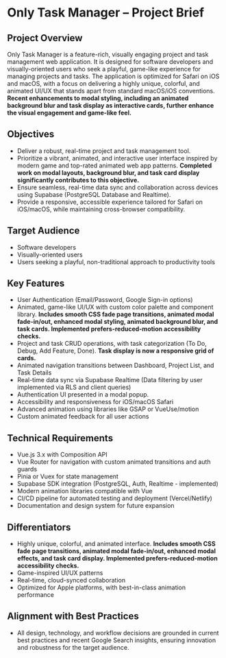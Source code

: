 # Only Task Manager – Project Brief

## Project Overview

Only Task Manager is a feature-rich, visually engaging project and task management web application. It is designed for software developers and visually-oriented users who seek a playful, game-like experience for managing projects and tasks. The application is optimized for Safari on iOS and macOS, with a focus on delivering a highly unique, colorful, and animated UI/UX that stands apart from standard macOS/iOS conventions. **Recent enhancements to modal styling, including an animated background blur and task display as interactive cards, further enhance the visual engagement and game-like feel.**

## Objectives

- Deliver a robust, real-time project and task management tool.
- Prioritize a vibrant, animated, and interactive user interface inspired by modern game and top-rated animated web app patterns. **Completed work on modal layouts, background blur, and task card display significantly contributes to this objective.**
- Ensure seamless, real-time data sync and collaboration across devices using Supabase (PostgreSQL Database and Realtime).
- Provide a responsive, accessible experience tailored for Safari on iOS/macOS, while maintaining cross-browser compatibility.

## Target Audience

- Software developers
- Visually-oriented users
- Users seeking a playful, non-traditional approach to productivity tools

## Key Features

- User Authentication (Email/Password, Google Sign-in options)
- Animated, game-like UI/UX with custom color palette and component library. **Includes smooth CSS fade page transitions, animated modal fade-in/out, enhanced modal styling, animated background blur, and task cards. Implemented prefers-reduced-motion accessibility checks.**
- Project and task CRUD operations, with task categorization (To Do, Debug, Add Feature, Done). **Task display is now a responsive grid of cards.**
- Animated navigation transitions between Dashboard, Project List, and Task Details
- Real-time data sync via Supabase Realtime (Data filtering by user implemented via RLS and client queries)
- Authentication UI presented in a modal popup.
- Accessibility and responsiveness for iOS/macOS Safari
- Advanced animation using libraries like GSAP or VueUse/motion
- Custom animated feedback for all user actions

## Technical Requirements

- Vue.js 3.x with Composition API
- Vue Router for navigation with custom animated transitions and auth guards
- Pinia or Vuex for state management
- Supabase SDK integration (PostgreSQL, Auth, Realtime - implemented)
- Modern animation libraries compatible with Vue
- CI/CD pipeline for automated testing and deployment (Vercel/Netlify)
- Documentation and design system for future expansion

## Differentiators

- Highly unique, colorful, and animated interface. **Includes smooth CSS fade page transitions, animated modal fade-in/out, enhanced modal effects, and task card display. Implemented prefers-reduced-motion accessibility checks.**
- Game-inspired UI/UX patterns
- Real-time, cloud-synced collaboration
- Optimized for Apple platforms, with best-in-class animation performance

## Alignment with Best Practices

- All design, technology, and workflow decisions are grounded in current best practices and recent Google Search insights, ensuring innovation and robustness for the target audience.
